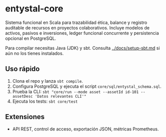 # entystal-core

Sistema funcional en Scala para trazabilidad ética, balance y registro auditable de recursos en proyectos colaborativos.
Incluye modelos de activos, pasivos e inversiones, ledger funcional concurrente y persistencia opcional en PostgreSQL.

Para compilar necesitas Java (JDK) y sbt. Consulta [../docs/setup-sbt.md](../docs/setup-sbt.md) si aún no los tienes instalados.

## Uso rápido
1. Clona el repo y lanza `sbt compile`.
2. Configura PostgreSQL y ejecuta el script `core/sql/entystal_schema.sql`.
3. Prueba la CLI:
   `sbt "core/run --mode asset --assetId id-101 --assetDesc 'Datos relevantes CLI'"`
4. Ejecuta los tests:
   `sbt core/test`

## Extensiones
- API REST, control de acceso, exportación JSON, métricas Prometheus.